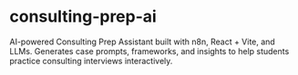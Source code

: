 # consulting-prep-ai
AI-powered Consulting Prep Assistant built with n8n, React + Vite, and LLMs. Generates case prompts, frameworks, and insights to help students practice consulting interviews interactively.
